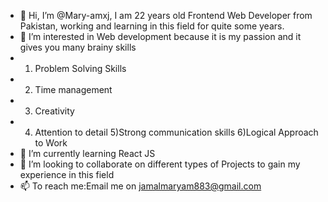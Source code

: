 - 👋 Hi, I’m @Mary-amxj, I am 22 years old Frontend Web Developer from Pakistan, working and learning in this field for quite some years.
- 👀 I’m interested in Web development because it is my passion and it gives you many brainy skills
- 1) Problem Solving Skills
- 2) Time management
- 3) Creativity
- 4) Attention to detail
  5)Strong communication skills
  6)Logical Approach to Work
- 🌱 I’m currently learning React JS
- 💞️ I’m looking to collaborate on different types of Projects to gain my experience in this field
- 📫 To reach me:Email me on jamalmaryam883@gmail.com

<!---
Mary-amxj/Mary-amxj is a ✨ special ✨ repository because its `README.md` (this file) appears on your GitHub profile.
You can click the Preview link to take a look at your changes.
--->
